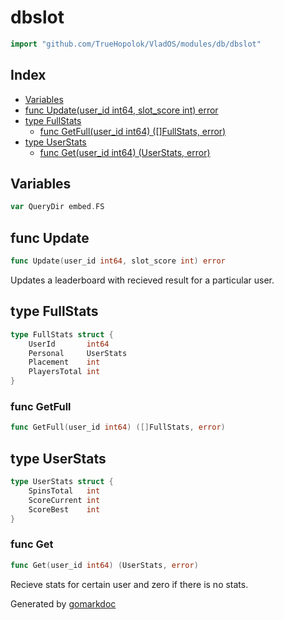 <!-- Code generated by gomarkdoc. DO NOT EDIT -->

# dbslot

```go
import "github.com/TrueHopolok/VladOS/modules/db/dbslot"
```

## Index

- [Variables](<#variables>)
- [func Update\(user\_id int64, slot\_score int\) error](<#Update>)
- [type FullStats](<#FullStats>)
  - [func GetFull\(user\_id int64\) \(\[\]FullStats, error\)](<#GetFull>)
- [type UserStats](<#UserStats>)
  - [func Get\(user\_id int64\) \(UserStats, error\)](<#Get>)


## Variables

<a name="QueryDir"></a>

```go
var QueryDir embed.FS
```

<a name="Update"></a>
## func Update

```go
func Update(user_id int64, slot_score int) error
```

Updates a leaderboard with recieved result for a particular user.

<a name="FullStats"></a>
## type FullStats



```go
type FullStats struct {
    UserId       int64
    Personal     UserStats
    Placement    int
    PlayersTotal int
}
```

<a name="GetFull"></a>
### func GetFull

```go
func GetFull(user_id int64) ([]FullStats, error)
```



<a name="UserStats"></a>
## type UserStats



```go
type UserStats struct {
    SpinsTotal   int
    ScoreCurrent int
    ScoreBest    int
}
```

<a name="Get"></a>
### func Get

```go
func Get(user_id int64) (UserStats, error)
```

Recieve stats for certain user and zero if there is no stats.

Generated by [gomarkdoc](<https://github.com/princjef/gomarkdoc>)
